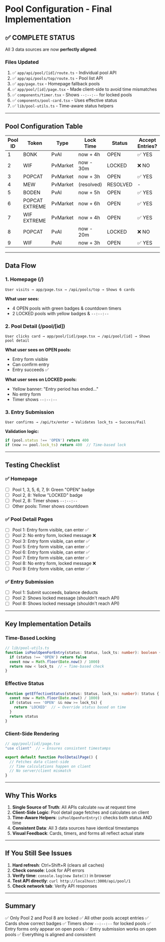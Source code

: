 # Pool Configuration - Final Implementation

## ✅ COMPLETE STATUS

All 3 data sources are now **perfectly aligned**:

### Files Updated
1. ✅ `app/api/pool/[id]/route.ts` - Individual pool API
2. ✅ `app/api/pools/top/route.ts` - Pool list API  
3. ✅ `app/page.tsx` - Homepage fallback pools
4. ✅ `app/pool/[id]/page.tsx` - Made client-side to avoid time mismatches
5. ✅ `components/timer.tsx` - Shows `--:--:--` for locked pools
6. ✅ `components/pool-card.tsx` - Uses effective status
7. ✅ `lib/pool-utils.ts` - Time-aware status helpers

---

## Pool Configuration Table

| Pool ID | Token | Type | Lock Time | Status | Accept Entries? |
|---------|-------|------|-----------|--------|-----------------|
| 1 | BONK | PvAI | now + 4h | OPEN | ✅ YES |
| 2 | WIF | PvMarket | now - 30m | LOCKED | ❌ NO |
| 3 | POPCAT | PvMarket | now + 3h | OPEN | ✅ YES |
| 4 | MEW | PvMarket | (resolved) | RESOLVED | - |
| 5 | BODEN | PvAI | now + 5h | OPEN | ✅ YES |
| 6 | POPCAT EXTREME | PvMarket | now + 6h | OPEN | ✅ YES |
| 7 | WIF EXTREME | PvMarket | now + 4h | OPEN | ✅ YES |
| 8 | POPCAT | PvAI | now - 20m | LOCKED | ❌ NO |
| 9 | WIF | PvAI | now + 3h | OPEN | ✅ YES |

---

## Data Flow

### 1. Homepage (/)
```
User visits → app/page.tsx → /api/pools/top → Shows 6 cards
```

**What user sees:**
- 4 OPEN pools with green badges & countdown timers
- 2 LOCKED pools with yellow badges & `--:--:--`

### 2. Pool Detail (/pool/[id])
```
User clicks card → app/pool/[id]/page.tsx → /api/pool/[id] → Shows pool detail
```

**What user sees on OPEN pools:**
- Entry form visible
- Can confirm entry
- Entry succeeds ✅

**What user sees on LOCKED pools:**
- Yellow banner: "Entry period has ended..."
- No entry form
- Timer shows `--:--:--`

### 3. Entry Submission
```
User confirms → /api/tx/enter → Validates lock_ts → Success/Fail
```

**Validation logic:**
```typescript
if (pool.status !== 'OPEN') return 400
if (now >= pool.lock_ts) return 400  // Time-based lock
```

---

## Testing Checklist

### ✅ Homepage
- [ ] Pool 1, 3, 5, 6, 7, 9: Green "OPEN" badge
- [ ] Pool 2, 8: Yellow "LOCKED" badge
- [ ] Pool 2, 8: Timer shows `--:--:--`
- [ ] Other pools: Timer shows countdown

### ✅ Pool Detail Pages
- [ ] Pool 1: Entry form visible, can enter ✅
- [ ] Pool 2: No entry form, locked message ❌
- [ ] Pool 3: Entry form visible, can enter ✅
- [ ] Pool 5: Entry form visible, can enter ✅
- [ ] Pool 6: Entry form visible, can enter ✅
- [ ] Pool 7: Entry form visible, can enter ✅
- [ ] Pool 8: No entry form, locked message ❌
- [ ] Pool 9: Entry form visible, can enter ✅

### ✅ Entry Submission
- [ ] Pool 1: Submit succeeds, balance deducts
- [ ] Pool 2: Shows locked message (shouldn't reach API)
- [ ] Pool 8: Shows locked message (shouldn't reach API)

---

## Key Implementation Details

### Time-Based Locking
```typescript
// lib/pool-utils.ts
function isPoolOpenForEntry(status: Status, lock_ts: number): boolean {
  if (status !== 'OPEN') return false
  const now = Math.floor(Date.now() / 1000)
  return now < lock_ts  // ← Time-based check
}
```

### Effective Status
```typescript
function getEffectiveStatus(status: Status, lock_ts: number): Status {
  const now = Math.floor(Date.now() / 1000)
  if (status === 'OPEN' && now >= lock_ts) {
    return 'LOCKED'  // ← Override status based on time
  }
  return status
}
```

### Client-Side Rendering
```typescript
// app/pool/[id]/page.tsx
"use client"  // ← Ensures consistent timestamps

export default function PoolDetailPage() {
  // Fetches data client-side
  // Time calculations happen on client
  // No server/client mismatch
}
```

---

## Why This Works

1. **Single Source of Truth**: All APIs calculate `now` at request time
2. **Client-Side Logic**: Pool detail page fetches and calculates on client
3. **Time-Aware Helpers**: `isPoolOpenForEntry()` checks both status AND time
4. **Consistent Data**: All 3 data sources have identical timestamps
5. **Visual Feedback**: Cards, timers, and forms all reflect actual state

---

## If You Still See Issues

1. **Hard refresh**: Ctrl+Shift+R (clears all caches)
2. **Check console**: Look for API errors
3. **Verify time**: `console.log(new Date())` in browser
4. **Test API directly**: `curl http://localhost:3000/api/pool/1`
5. **Check network tab**: Verify API responses

---

## Summary

✅ Only Pool 2 and Pool 8 are locked
✅ All other pools accept entries
✅ Cards show correct badges
✅ Timers show `--:--:--` for locked pools
✅ Entry forms only appear on open pools
✅ Entry submission works on open pools
✅ Everything is aligned and consistent


